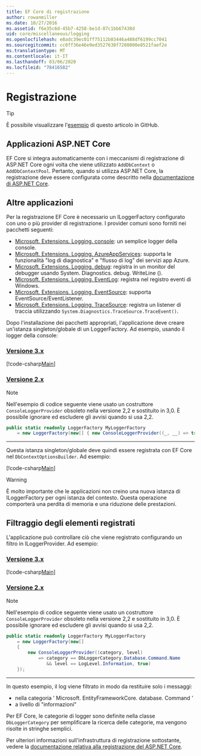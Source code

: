 ```yaml
---
title: EF Core di registrazione
author: rowanmiller
ms.date: 10/27/2016
ms.assetid: f6e35c6d-45b7-4258-be1d-87c1bb67438d
uid: core/miscellaneous/logging
ms.openlocfilehash: e8adc39ec01ff75112b03446a488df6199cc7041
ms.sourcegitcommit: cc0ff36e46e9ed3527638f7208000e8521faef2e
ms.translationtype: MT
ms.contentlocale: it-IT
ms.lasthandoff: 03/06/2020
ms.locfileid: "78416582"
---
```

# <a name="logging"></a>Registrazione

> [!TIP]  
> È possibile visualizzare l'[esempio](https://github.com/dotnet/EntityFramework.Docs/tree/master/samples/core/Miscellaneous/Logging) di questo articolo in GitHub.

## <a name="aspnet-core-applications"></a>Applicazioni ASP.NET Core

EF Core si integra automaticamente con i meccanismi di registrazione di ASP.NET Core ogni volta che viene utilizzato `AddDbContext` o `AddDbContextPool`. Pertanto, quando si utilizza ASP.NET Core, la registrazione deve essere configurata come descritto nella [documentazione di ASP.NET Core](https://docs.microsoft.com/aspnet/core/fundamentals/logging?tabs=aspnetcore2x).

## <a name="other-applications"></a>Altre applicazioni

Per la registrazione EF Core è necessario un ILoggerFactory configurato con uno o più provider di registrazione. I provider comuni sono forniti nei pacchetti seguenti:

* [Microsoft. Extensions. Logging. console](https://www.nuget.org/packages/Microsoft.Extensions.Logging.Console/): un semplice logger della console.
* [Microsoft. Extensions. Logging. AzureAppServices](https://www.nuget.org/packages/Microsoft.Extensions.Logging.AzureAppServices/): supporta le funzionalità "log di diagnostica" e "flusso di log" dei servizi app Azure.
* [Microsoft. Extensions. Logging. debug](https://www.nuget.org/packages/Microsoft.Extensions.Logging.Debug/): registra in un monitor del debugger usando System. Diagnostics. debug. WriteLine ().
* [Microsoft. Extensions. Logging. EventLog](https://www.nuget.org/packages/Microsoft.Extensions.Logging.EventLog/): registra nel registro eventi di Windows.
* [Microsoft. Extensions. Logging. EventSource](https://www.nuget.org/packages/Microsoft.Extensions.Logging.EventSource/): supporta EventSource/EventListener.
* [Microsoft. Extensions. Logging. TraceSource](https://www.nuget.org/packages/Microsoft.Extensions.Logging.TraceSource/): registra un listener di traccia utilizzando `System.Diagnostics.TraceSource.TraceEvent()`.

Dopo l'installazione dei pacchetti appropriati, l'applicazione deve creare un'istanza singleton/globale di un LoggerFactory. Ad esempio, usando il logger della console:

### <a name="version-3x"></a>[Versione 3.x](#tab/v3)

[!code-csharp[Main](../../../samples/core/Miscellaneous/Logging/Logging/BloggingContext.cs#DefineLoggerFactory)]

### <a name="version-2x"></a>[Versione 2.x](#tab/v2)

> [!NOTE]
> Nell'esempio di codice seguente viene usato un costruttore `ConsoleLoggerProvider` obsoleto nella versione 2,2 e sostituito in 3,0. È possibile ignorare ed escludere gli avvisi quando si usa 2,2.

``` csharp
public static readonly LoggerFactory MyLoggerFactory
    = new LoggerFactory(new[] { new ConsoleLoggerProvider((_, __) => true, true) });
```

***

Questa istanza singleton/globale deve quindi essere registrata con EF Core nel `DbContextOptionsBuilder`. Ad esempio:

[!code-csharp[Main](../../../samples/core/Miscellaneous/Logging/Logging/BloggingContext.cs#RegisterLoggerFactory)]

> [!WARNING]
> È molto importante che le applicazioni non creino una nuova istanza di ILoggerFactory per ogni istanza del contesto. Questa operazione comporterà una perdita di memoria e una riduzione delle prestazioni.

## <a name="filtering-what-is-logged"></a>Filtraggio degli elementi registrati

L'applicazione può controllare ciò che viene registrato configurando un filtro in ILoggerProvider. Ad esempio:

### <a name="version-3x"></a>[Versione 3.x](#tab/v3)

[!code-csharp[Main](../../../samples/core/Miscellaneous/Logging/Logging/BloggingContextWithFiltering.cs#DefineLoggerFactory)]

### <a name="version-2x"></a>[Versione 2.x](#tab/v2)

> [!NOTE]
> Nell'esempio di codice seguente viene usato un costruttore `ConsoleLoggerProvider` obsoleto nella versione 2,2 e sostituito in 3,0. È possibile ignorare ed escludere gli avvisi quando si usa 2,2.

``` csharp
public static readonly LoggerFactory MyLoggerFactory
    = new LoggerFactory(new[]
    {
        new ConsoleLoggerProvider((category, level)
            => category == DbLoggerCategory.Database.Command.Name
               && level == LogLevel.Information, true)
    });
```

***

In questo esempio, il log viene filtrato in modo da restituire solo i messaggi:

* nella categoria ' Microsoft. EntityFrameworkCore. database. Command '
* a livello di "informazioni"

Per EF Core, le categorie di logger sono definite nella classe `DbLoggerCategory` per semplificare la ricerca delle categorie, ma vengono risolte in stringhe semplici.

Per ulteriori informazioni sull'infrastruttura di registrazione sottostante, vedere la [documentazione relativa alla registrazione del ASP.NET Core](https://docs.microsoft.com/aspnet/core/fundamentals/logging?tabs=aspnetcore2x).
